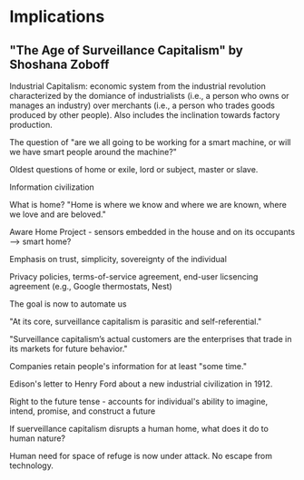 # Implications

## "The Age of Surveillance Capitalism" by Shoshana Zoboff

Industrial Capitalism: economic system from the industrial revolution characterized by the domiance of industrialists (i.e., a person who owns or manages an industry) over merchants (i.e., a person who trades goods produced by other people). Also includes the inclination towards factory production. 

The question of "are we all going to be working for a smart machine, or will we have smart people around the machine?"

Oldest questions of home or exile, lord or subject, master or slave.

Information civilization

What is home? "Home is where we know and where we are known, where we love and are beloved."

Aware Home Project - sensors embedded in the house and on its occupants --> smart home?

Emphasis on trust, simplicity, sovereignty of the individual

Privacy policies, terms-of-service agreement, end-user licsencing agreement (e.g., Google thermostats, Nest)

The goal is now to automate us

"At its core, surveillance capitalism is parasitic and self-referential."

"Surveillance capitalism’s actual customers are the enterprises that trade in its markets for future behavior."

Companies retain people's information for at least "some time."

Edison's letter to Henry Ford about a new industrial civilization in 1912. 

Right to the future tense - accounts for individual's ability to imagine, intend, promise, and construct a future

If suerveillance capitalism disrupts a human home, what does it do to human nature?

Human need for space of refuge is now under attack. No escape from technology.
